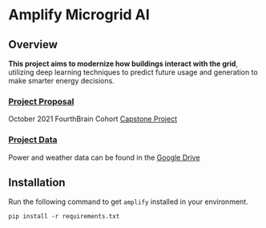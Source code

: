 # Amplify Microgrid AI

## Overview
**This project aims to modernize how buildings interact with the grid**, utilizing deep learning techniques to predict future usage and generation to make smarter energy decisions.

### [Project Proposal](https://docs.google.com/document/d/1fdX0uDC5eO0tUkb4moO2fGdaOWLATmgaXVxtolISQ_g/edit?usp=sharing)
October 2021 FourthBrain Cohort [Capstone Project](https://docs.google.com/document/d/1fdX0uDC5eO0tUkb4moO2fGdaOWLATmgaXVxtolISQ_g/edit?usp=sharing)

### [Project Data](https://drive.google.com/drive/folders/1sVjw4bLe3xxM489szpL0qAIXmHHzE7Xp?usp=sharing)
Power and weather data can be found in the [Google Drive](https://drive.google.com/drive/folders/1sVjw4bLe3xxM489szpL0qAIXmHHzE7Xp?usp=sharing)

## Installation
Run the following command to get `amplify` installed in your environment.

```shell
pip install -r requirements.txt
```
